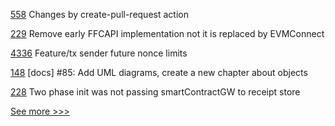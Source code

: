 
[558](https://github.com/hyperledger/aries-agent-test-harness/pull/558) Changes by create-pull-request action

[229](https://github.com/hyperledger/firefly-ethconnect/pull/229) Remove early FFCAPI implementation not it is replaced by EVMConnect

[4336](https://github.com/hyperledger/besu/pull/4336) Feature/tx sender future nonce limits

[148](https://github.com/hyperledger/iroha-2-docs/pull/148) [docs] #85: Add UML diagrams, create a new chapter about objects

[228](https://github.com/hyperledger/firefly-ethconnect/pull/228) Two phase init was not passing smartContractGW to receipt store


[See more >>>](https://start-here.hyperledger.org/pull-requests)

